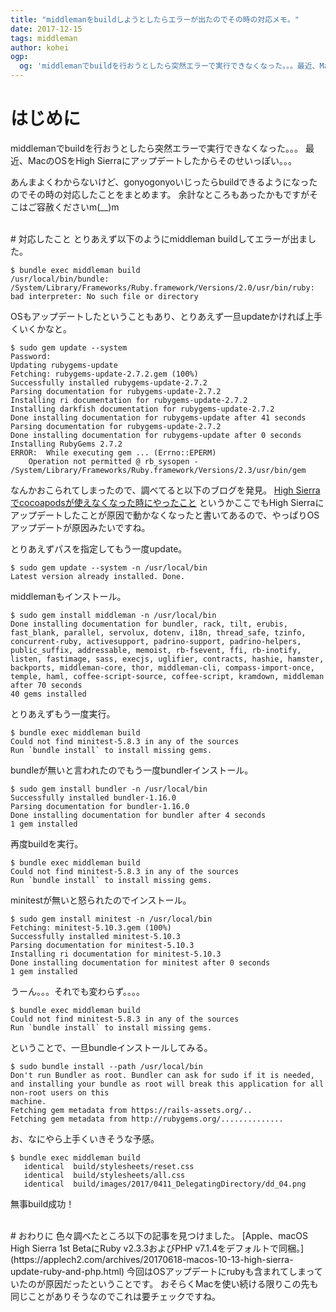 ```yaml
---
title: "middlemanをbuildしようとしたらエラーが出たのでその時の対応メモ。"
date: 2017-12-15
tags: middleman
author: kohei
ogp:
  og: 'middlemanでbuildを行おうとしたら突然エラーで実行できなくなった。。。最近、MacのOSをHigh Sierraにアップデートしたからそのせいっぽい。。'
---
```


# はじめに
middlemanでbuildを行おうとしたら突然エラーで実行できなくなった。。。
最近、MacのOSをHigh Sierraにアップデートしたからそのせいっぽい。。。

あんまよくわからないけど、gonyogonyoいじったらbuildできるようになったのでその時の対応したことをまとめます。
余計なところもあったかもですがそこはご容赦くださいm(__)m

<br>
# 対応したこと
とりあえず以下のようにmiddleman buildしてエラーが出ました。

```bash:middleman(build)
$ bundle exec middleman build
/usr/local/bin/bundle: /System/Library/Frameworks/Ruby.framework/Versions/2.0/usr/bin/ruby: bad interpreter: No such file or directory
```

OSもアップデートしたということもあり、とりあえず一旦updateかければ上手くいくかなと。

```bash:update
$ sudo gem update --system
Password:
Updating rubygems-update
Fetching: rubygems-update-2.7.2.gem (100%)
Successfully installed rubygems-update-2.7.2
Parsing documentation for rubygems-update-2.7.2
Installing ri documentation for rubygems-update-2.7.2
Installing darkfish documentation for rubygems-update-2.7.2
Done installing documentation for rubygems-update after 41 seconds
Parsing documentation for rubygems-update-2.7.2
Done installing documentation for rubygems-update after 0 seconds
Installing RubyGems 2.7.2
ERROR:  While executing gem ... (Errno::EPERM)
    Operation not permitted @ rb_sysopen - /System/Library/Frameworks/Ruby.framework/Versions/2.3/usr/bin/gem
```

なんかおこられてしまったので、調べてると以下のブログを発見。
[High Sierraでcocoapodsが使えなくなった時にやったこと](http://www.project-unknown.jp/entry/cocoapods-high-sierra)
というかここでもHigh Sierraにアップデートしたことが原因で動かなくなったと書いてあるので、やっぱりOSアップデートが原因みたいですね。

とりあえずパスを指定してもう一度update。

```bash:update
$ sudo gem update --system -n /usr/local/bin
Latest version already installed. Done.
```

middlemanもインストール。

```bash:middleman(install)
$ sudo gem install middleman -n /usr/local/bin
Done installing documentation for bundler, rack, tilt, erubis, fast_blank, parallel, servolux, dotenv, i18n, thread_safe, tzinfo, concurrent-ruby, activesupport, padrino-support, padrino-helpers, public_suffix, addressable, memoist, rb-fsevent, ffi, rb-inotify, listen, fastimage, sass, execjs, uglifier, contracts, hashie, hamster, backports, middleman-core, thor, middleman-cli, compass-import-once, temple, haml, coffee-script-source, coffee-script, kramdown, middleman after 70 seconds
40 gems installed
```

とりあえずもう一度実行。

```bash:middleman(build)
$ bundle exec middleman build
Could not find minitest-5.8.3 in any of the sources
Run `bundle install` to install missing gems.
```

bundleが無いと言われたのでもう一度bundlerインストール。

```bash:install(bundler)
$ sudo gem install bundler -n /usr/local/bin
Successfully installed bundler-1.16.0
Parsing documentation for bundler-1.16.0
Done installing documentation for bundler after 4 seconds
1 gem installed
```

再度buildを実行。

```bash:middleman(build)
$ bundle exec middleman build
Could not find minitest-5.8.3 in any of the sources
Run `bundle install` to install missing gems.
```

minitestが無いと怒られたのでインストール。

```bash:install(minitest)
$ sudo gem install minitest -n /usr/local/bin
Fetching: minitest-5.10.3.gem (100%)
Successfully installed minitest-5.10.3
Parsing documentation for minitest-5.10.3
Installing ri documentation for minitest-5.10.3
Done installing documentation for minitest after 0 seconds
1 gem installed
```

うーん。。。それでも変わらず。。。。

```bash:middleman(build)
$ bundle exec middleman build
Could not find minitest-5.8.3 in any of the sources
Run `bundle install` to install missing gems.
```

ということで、一旦bundleインストールしてみる。

```bash:bundle(install)
$ sudo bundle install --path /usr/local/bin
Don't run Bundler as root. Bundler can ask for sudo if it is needed, and installing your bundle as root will break this application for all non-root users on this
machine.
Fetching gem metadata from https://rails-assets.org/..
Fetching gem metadata from http://rubygems.org/..............
```

お、なにやら上手くいきそうな予感。

```bash:middleman(build)
$ bundle exec middleman build
   identical  build/stylesheets/reset.css
   identical  build/stylesheets/all.css
   identical  build/images/2017/0411_DelegatingDirectory/dd_04.png
```

無事build成功！

<br>
# おわりに
色々調べたところ以下の記事を見つけました。
[Apple、macOS High Sierra 1st BetaにRuby v2.3.3およびPHP v7.1.4をデフォルトで同梱。](https://applech2.com/archives/20170618-macos-10-13-high-sierra-update-ruby-and-php.html)
今回はOSアップデートにrubyも含まれてしまっていたのが原因だったということです。
おそらくMacを使い続ける限りこの先も同じことがありそうなのでこれは要チェックですね。

